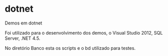 # dotnet
Demos em dotnet

Foi utilizado para o desenvolvimento dos demos, o Visual Studio 2012, SQL Server, .NET 4.5.

No diretório Banco esta os scripts e o bd utilizado para testes.
